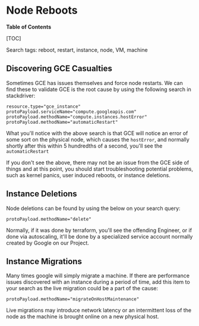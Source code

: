 # Node Reboots

**Table of Contents**

[TOC]

Search tags: reboot, restart, instance, node, VM, machine

## Discovering GCE Casualties

Sometimes GCE has issues themselves and force node restarts.  We can find these
to validate GCE is the root cause by using the following search in stackdriver:

```
resource.type="gce_instance"
protoPayload.serviceName="compute.googleapis.com"
protoPayload.methodName="compute.instances.hostError"
protoPayload.methodName="automaticRestart"
```

What you'll notice with the above search is that GCE will notice an error of
some sort on the physical node, which causes the `hostError`, and normally
shortly after this within 5 hundredths of a second, you'll see the `automaticRestart`

If you don't see the above, there may not be an issue from the GCE side of
things and at this point, you should start troubleshooting potential problems,
such as kernel panics, user induced reboots, or instance deletions.

## Instance Deletions

Node deletions can be found by using the below on your search query:

```
protoPayload.methodName="delete"
```

Normally, if it was done by terraform, you'll see the offending Engineer, or if
done via autoscaling, it'll be done by a specialized service account normally
created by Google on our Project.

## Instance Migrations

Many times google will simply migrate a machine.  If there are performance
issues discovered with an instance during a period of time, add this item to
your search as the live migration could be a part of the cause:

```
protoPayload.methodName="migrateOnHostMaintenance"
```

Live migrations may introduce network latency or an intermittent loss of the
node as the machine is brought online on a new physical host.

